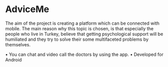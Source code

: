 # AdviceMe

The aim of the project is creating a platform which can be connected with mobile. The main reason why this topic is chosen, is that especially the people who live in Turkey, believe that getting psychological support will be humiliated and they try to solve their some multifaceted problems by themselves.

• You can chat and video call the doctors by using the app.
• Developed for Android
